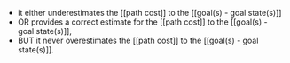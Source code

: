 - it either underestimates the [[path cost]] to the [[goal(s) - goal state(s)]] 
- OR provides a correct estimate for the [[path cost]] to the [[goal(s) - goal state(s)]], 
- BUT it never overestimates the [[path cost]] to the [[goal(s) - goal state(s)]].